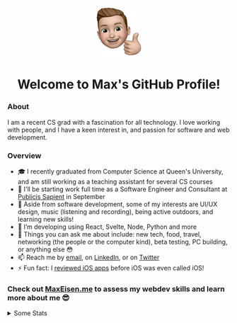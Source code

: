 <p align="center">
  <a href="https://maxeisen.me" target="_blank">
    <img src="https://github.com/maxeisen/MaxEisen.me/blob/master/public/img/additional/memoji_cycle_large.gif" align="center" alt="Max Eisen memoji cycle" width="100">
  </a>
  <h1 align="center">Welcome to Max's GitHub Profile!</h1>
</p>

### About
I am a recent CS grad with a fascination for all technology. I love working with people, and I have a keen interest in, and passion for software and web development.

### Overview
- 🎓 I recently graduated from Computer Science at Queen's University, and am still working as a teaching assistant for several CS courses
- 💼 I'll be starting work full time as a Software Engineer and Consultant at [Publicis Sapient](https://www.publicissapient.com/) in September
- 🔭 Aside from software development, some of my interests are UI/UX design, music (listening and recording), being active outdoors, and learning new skills!
- 🌱 I’m developing using React, Svelte, Node, Python and more
- 💬 Things you can ask me about include: new tech, food, travel, networking (the people or the computer kind), beta testing, PC building, or anything else 😳
- 📫 Reach me by [email](mailto:max.eisen@queensu.ca?subject=Hello%20from%20your%20GitHub%20profile!), on [LinkedIn](https://www.linkedin.com/in/maxeisen/), or on [Twitter](https://twitter.com/MaxEisen)
- ⚡ Fun fact: I [reviewed iOS apps](https://www.youtube.com/user/AppStoreReviewers/videos) before iOS was even called iOS!

### Check out [MaxEisen.me](https://maxeisen.me) to assess my webdev skills and learn more about me 😎

<details>
  <summary>Some Stats</summary>
  <p align="center">
    <img src="https://github-readme-stats.vercel.app/api?username=maxeisen&show_icons=true&bg_color=90,007363,00bba2&title_color=fff&text_color=fff&hide=stars,contribs" alt="Account Stats" />
    <img src="https://github-readme-stats.vercel.app/api/top-langs/?username=maxeisen&layout=compact&bg_color=90,007363,00bba2&title_color=fff&text_color=fff" alt="Language Stats" />
  </p>
</details>
